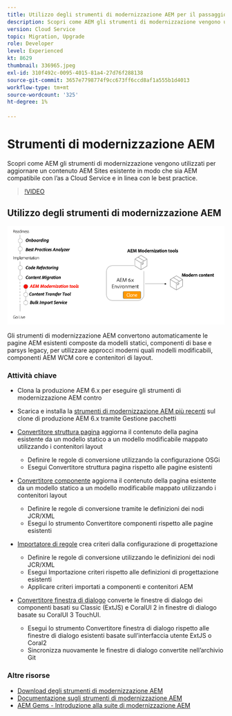 ```yaml
---
title: Utilizzo degli strumenti di modernizzazione AEM per il passaggio a AEM as a Cloud Service
description: Scopri come AEM gli strumenti di modernizzazione vengono utilizzati per aggiornare un progetto AEM esistente e i contenuti per renderli AEM compatibili con l’as a Cloud Service.
version: Cloud Service
topic: Migration, Upgrade
role: Developer
level: Experienced
kt: 8629
thumbnail: 336965.jpeg
exl-id: 310f492c-0095-4015-81a4-27d76f288138
source-git-commit: 3657e7798774f9cc673ff6ccd8af1a555b1d4013
workflow-type: tm+mt
source-wordcount: '325'
ht-degree: 1%

---
```



# Strumenti di modernizzazione AEM

Scopri come AEM gli strumenti di modernizzazione vengono utilizzati per aggiornare un contenuto AEM Sites esistente in modo che sia AEM compatibile con l’as a Cloud Service e in linea con le best practice.

>[!VIDEO](https://video.tv.adobe.com/v/336965/?quality=12&learn=on)

## Utilizzo degli strumenti di modernizzazione AEM

![Ciclo di vita degli strumenti di modernizzazione AEM](./assets/aem-modernization-tools.png)

Gli strumenti di modernizzazione AEM convertono automaticamente le pagine AEM esistenti composte da modelli statici, componenti di base e parsys legacy, per utilizzare approcci moderni quali modelli modificabili, componenti AEM WCM core e contenitori di layout.

### Attività chiave

+ Clona la produzione AEM 6.x per eseguire gli strumenti di modernizzazione AEM contro
+ Scarica e installa la [strumenti di modernizzazione AEM più recenti](https://github.com/adobe/aem-modernize-tools/releases/latest) sul clone di produzione AEM 6.x tramite Gestione pacchetti

+ [Convertitore struttura pagina](https://opensource.adobe.com/aem-modernize-tools/pages/tools/page-structure.html) aggiorna il contenuto della pagina esistente da un modello statico a un modello modificabile mappato utilizzando i contenitori layout
   + Definire le regole di conversione utilizzando la configurazione OSGi
   + Esegui Convertitore struttura pagina rispetto alle pagine esistenti

+ [Convertitore componente](https://opensource.adobe.com/aem-modernize-tools/pages/tools/component.html) aggiorna il contenuto della pagina esistente da un modello statico a un modello modificabile mappato utilizzando i contenitori layout
   + Definire le regole di conversione tramite le definizioni dei nodi JCR/XML
   + Esegui lo strumento Convertitore componenti rispetto alle pagine esistenti

+ [Importatore di regole](https://opensource.adobe.com/aem-modernize-tools/pages/tools/policy-importer.html) crea criteri dalla configurazione di progettazione
   + Definire le regole di conversione utilizzando le definizioni dei nodi JCR/XML
   + Esegui Importazione criteri rispetto alle definizioni di progettazione esistenti
   + Applicare criteri importati a componenti e contenitori AEM

+ [Convertitore finestra di dialogo](https://opensource.adobe.com/aem-modernize-tools/pages/tools/dialog.html) converte le finestre di dialogo dei componenti basati su Classic (ExtJS) e CoralUI 2 in finestre di dialogo basate su CoralUI 3 TouchUI.
   + Esegui lo strumento Convertitore finestra di dialogo rispetto alle finestre di dialogo esistenti basate sull’interfaccia utente ExtJS o Coral2
   + Sincronizza nuovamente le finestre di dialogo convertite nell’archivio Git

### Altre risorse

+ [Download degli strumenti di modernizzazione AEM](https://github.com/adobe/aem-modernize-tools/releases/latest)
+ [Documentazione sugli strumenti di modernizzazione AEM](https://opensource.adobe.com/aem-modernize-tools/)
+ [AEM Gems - Introduzione alla suite di modernizzazione AEM](https://helpx.adobe.com/experience-manager/kt/eseminars/gems/Introducing-the-AEM-Modernization-Suite.html)
